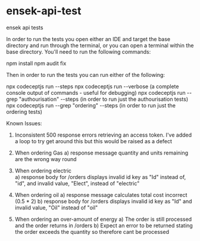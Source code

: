 # ensek-api-test
ensek api tests

In order to run the tests you open either an IDE and target the base directory and run through the terminal, or you can open a terminal within the base directory. You'll need to run the following commands:

npm install 
npm audit fix

Then in order to run the tests you can run either of the following:

npx codeceptjs run --steps
npx codeceptjs run --verbose (a complete console output of commands - useful for debugging)
npx codeceptjs run --grep "authourisation" --steps (in order to run just the authourisation tests)
npx codeceptjs run --grep "ordering" --steps (in order to run just the ordering tests)

Known Issues:

1) Inconsistent 500 response errors retrieving an access token. I've added a loop to try get around this but this would be raised as a defect

2) When ordering Gas
	a) response message quantity and units remaining are the wrong way round
	
3) When ordering electric	
	a) response body for /orders displays invalid id key as "Id" instead of, "id", and invalid value, "Elect", instead of "electric"
	
4) When ordering oil
	a) response message calculates total cost incorrect (0.5 * 2)
	b) response body for /orders displays invalid id key as "Id" and invalid value, "Oil" instead of "oil"

5) When ordering an over-amount of energy
	a) The order is still processed and the order returns in /orders
	b) Expect an error to be returned stating the order exceeds the quantity so therefore cant be processed
	
		
